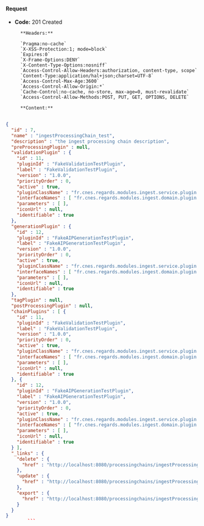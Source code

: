 #### Request

* **Code:** 201 Created

        **Headers:**

        `Pragma:no-cache`
        `X-XSS-Protection:1; mode=block`
        `Expires:0`
        `X-Frame-Options:DENY`
        `X-Content-Type-Options:nosniff`
        `Access-Control-Allow-Headers:authorization, content-type, scope`
        `Content-Type:application/hal+json;charset=UTF-8`
        `Access-Control-Max-Age:3600`
        `Access-Control-Allow-Origin:*`
        `Cache-Control:no-cache, no-store, max-age=0, must-revalidate`
        `Access-Control-Allow-Methods:POST, PUT, GET, OPTIONS, DELETE`

        **Content:**

```json
    
{
  "id" : 7,
  "name" : "ingestProcessingChain_test",
  "description" : "the ingest processing chain description",
  "preProcessingPlugin" : null,
  "validationPlugin" : {
    "id" : 11,
    "pluginId" : "FakeValidationTestPlugin",
    "label" : "FakeValidationTestPlugin",
    "version" : "1.0.0",
    "priorityOrder" : 0,
    "active" : true,
    "pluginClassName" : "fr.cnes.regards.modules.ingest.service.plugin.FakeValidationTestPlugin",
    "interfaceNames" : [ "fr.cnes.regards.modules.ingest.domain.plugin.ISipValidation" ],
    "parameters" : [ ],
    "iconUrl" : null,
    "identifiable" : true
  },
  "generationPlugin" : {
    "id" : 12,
    "pluginId" : "FakeAIPGenerationTestPlugin",
    "label" : "FakeAIPGenerationTestPlugin",
    "version" : "1.0.0",
    "priorityOrder" : 0,
    "active" : true,
    "pluginClassName" : "fr.cnes.regards.modules.ingest.service.plugin.FakeAIPGenerationTestPlugin",
    "interfaceNames" : [ "fr.cnes.regards.modules.ingest.domain.plugin.IAipGeneration" ],
    "parameters" : [ ],
    "iconUrl" : null,
    "identifiable" : true
  },
  "tagPlugin" : null,
  "postProcessingPlugin" : null,
  "chainPlugins" : [ {
    "id" : 11,
    "pluginId" : "FakeValidationTestPlugin",
    "label" : "FakeValidationTestPlugin",
    "version" : "1.0.0",
    "priorityOrder" : 0,
    "active" : true,
    "pluginClassName" : "fr.cnes.regards.modules.ingest.service.plugin.FakeValidationTestPlugin",
    "interfaceNames" : [ "fr.cnes.regards.modules.ingest.domain.plugin.ISipValidation" ],
    "parameters" : [ ],
    "iconUrl" : null,
    "identifiable" : true
  }, {
    "id" : 12,
    "pluginId" : "FakeAIPGenerationTestPlugin",
    "label" : "FakeAIPGenerationTestPlugin",
    "version" : "1.0.0",
    "priorityOrder" : 0,
    "active" : true,
    "pluginClassName" : "fr.cnes.regards.modules.ingest.service.plugin.FakeAIPGenerationTestPlugin",
    "interfaceNames" : [ "fr.cnes.regards.modules.ingest.domain.plugin.IAipGeneration" ],
    "parameters" : [ ],
    "iconUrl" : null,
    "identifiable" : true
  } ],
  "_links" : {
    "delete" : {
      "href" : "http://localhost:8080/processingchains/ingestProcessingChain_test"
    },
    "update" : {
      "href" : "http://localhost:8080/processingchains/ingestProcessingChain_test"
    },
    "export" : {
      "href" : "http://localhost:8080/processingchains/ingestProcessingChain_test/export"
    }
  }
}
        ```
